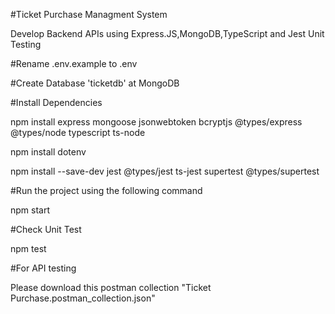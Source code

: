 #Ticket Purchase Managment System

Develop Backend APIs using Express.JS,MongoDB,TypeScript and Jest Unit Testing

#Rename .env.example to .env

#Create Database 'ticketdb' at MongoDB

#Install Dependencies 

npm install express mongoose jsonwebtoken bcryptjs @types/express @types/node typescript ts-node

npm install dotenv

npm install --save-dev jest @types/jest ts-jest supertest @types/supertest

#Run the project using the following command

npm start

#Check Unit Test

npm test

#For API testing 

Please download this postman collection "Ticket Purchase.postman_collection.json" 
